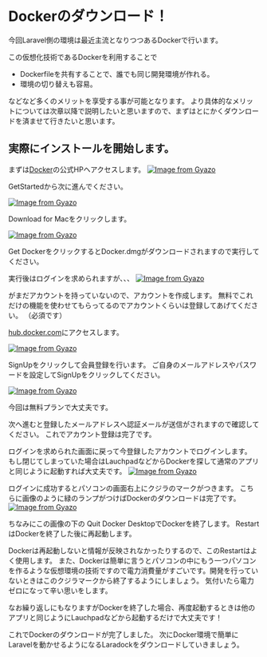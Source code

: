# Dockerのダウンロード！

今回Laravel側の環境は最近主流となりつつあるDockerで行います。

この仮想化技術であるDockerを利用することで
- Dockerfileを共有することで、誰でも同じ開発環境が作れる。
- 環境の切り替えも容易。

などなど多くのメリットを享受する事が可能となります。
より具体的なメリットについては次章以降で説明したいと思いますので、まずはとにかくダウンロードを済ませて行きたいと思います。

## 実際にインストールを開始します。

まずは[Docker](https://www.docker.com/)の公式HPヘアクセスします。
[![Image from Gyazo](https://i.gyazo.com/af491d4de5e85bd4692fcc0823540a07.png)](https://gyazo.com/af491d4de5e85bd4692fcc0823540a07)

GetStartedから次に進んでください。

[![Image from Gyazo](https://i.gyazo.com/1e0203fbe1103e265a2c9b7433af8d9f.png)](https://gyazo.com/1e0203fbe1103e265a2c9b7433af8d9f)

Download for Macをクリックします。

[![Image from Gyazo](https://i.gyazo.com/f5ba090560242181a36a8ed5876c218c.png)](https://gyazo.com/f5ba090560242181a36a8ed5876c218c)

Get DockerをクリックするとDocker.dmgがダウンロードされますので実行してください。

実行後はログインを求められますが、、、
[![Image from Gyazo](https://i.gyazo.com/06436e1ade20bb3a691714498f545666.png)](https://gyazo.com/06436e1ade20bb3a691714498f545666)

がまだアカウントを持っていないので、アカウントを作成します。
無料でこれだけの機能を使わせてもらってるのでアカウントくらいは登録してあげてください。
（必須です）

[hub.docker.com](https://hub.docker.com/)にアクセスします。

[![Image from Gyazo](https://i.gyazo.com/4f4de5adfa730aa3a54f46b989a1f7da.png)](https://gyazo.com/4f4de5adfa730aa3a54f46b989a1f7da)

SignUpをクリックして会員登録を行います。
ご自身のメールアドレスやパスワードを設定してSignUpをクリックしてください。

[![Image from Gyazo](https://i.gyazo.com/e869d216513918a428da52e1d032266c.png)](https://gyazo.com/e869d216513918a428da52e1d032266c)

今回は無料プランで大丈夫です。

次へ進むと登録したメールアドレスへ認証メールが送信がされますので確認してください。
これでアカウント登録は完了です。

ログインを求められた画面に戻って今登録したアカウントでログインします。
もし閉じてしまっていた場合はLauchpadなどからDockerを探して通常のアプリと同じように起動すれば大丈夫です。
[![Image from Gyazo](https://i.gyazo.com/06436e1ade20bb3a691714498f545666.png)](https://gyazo.com/06436e1ade20bb3a691714498f545666)

ログインに成功するとパソコンの画面右上にクジラのマークがつきます。
こちらに画像のように緑のランプがつけばDockerのダウンロードは完了です。
[![Image from Gyazo](https://i.gyazo.com/e8e49485f34772a4862132544189fdcf.png)](https://gyazo.com/e8e49485f34772a4862132544189fdcf)

ちなみにこの画像の下の
Quit Docker DesktopでDockerを終了します。
RestartはDockerを終了した後に再起動します。

Dockerは再起動しないと情報が反映されなかったりするので、このRestartはよく使用します。
また、Dockerは簡単に言うとパソコンの中にもう一つパソコンを作るような仮想環境の技術ですので電力消費量がすごいです。開発を行っていないときはこのクジラマークから終了するようにしましょう。
気付いたら電力ゼロになって辛い思いをします。

なお繰り返しにもなりますがDockerを終了した場合、再度起動するときは他のアプリと同じようにLauchpadなどから起動するだけで大丈夫です！

これでDockerのダウンロードが完了しました。
次にDocker環境で簡単にLaravelを動かせるようになるLaradockをダウンロードしていきましょう。

